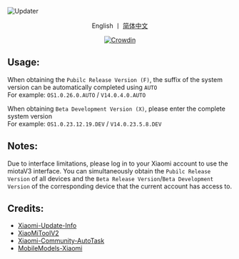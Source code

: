 ![Updater](https://socialify.git.ci/YuKongA/Updater/image?description=1&descriptionEditable=Get%20HyperOS%2FMIUI%20update%20info&language=1&name=1&owner=1&pattern=Signal&theme=Auto)

<div align="center">

English 丨 [简体中文](https://github.com/YuKongA/Updater/blob/main/README.md)</b>

[![Crowdin](https://badges.crowdin.net/updater-miota/localized.svg)](https://crowdin.com/project/updater-miota)

</div>

## Usage:
When obtaining the `Pubilc Release Version (F)`, the suffix of the system version can be automatically completed using `AUTO`<br />For example: `OS1.0.26.0.AUTO` / `V14.0.4.0.AUTO`

When obtaining `Beta Development Version (X)`, please enter the complete system version<br />For example: `OS1.0.23.12.19.DEV` / `V14.0.23.5.8.DEV`

## Notes:

Due to interface limitations, please log in to your Xiaomi account to use the miotaV3 interface. You can simultaneously obtain the `Pubilc Release Version` of all devices and the `Beta Release Version`/`Beta Development Version` of the corresponding device that the current account has access to.

## Credits:

- [Xiaomi-Update-Info](https://github.com/YuKongA/Xiaomi-Update-Info)
- [XiaoMiToolV2](https://github.com/francescotescari/XiaoMiToolV2)
- [Xiaomi-Community-AutoTask](https://github.com/CMDQ8575/Xiaomi-Community-AutoTask)
- [MobileModels-Xiaomi](https://github.com/KHwang9883/MobileModels/blob/master/brands/xiaomi.md)